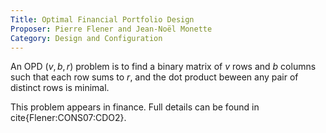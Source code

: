 ```yaml
---
Title: Optimal Financial Portfolio Design
Proposer: Pierre Flener and Jean-Noël Monette
Category: Design and Configuration
---
```


An OPD $(v, b, r)$ problem is to find a binary matrix of $v$ rows and
$b$ columns such that each row sums to $r$, and the dot product beween
any pair of distinct rows is minimal.

This problem appears in finance. Full details can be found in cite{Flener:CONS07:CDO2}.


